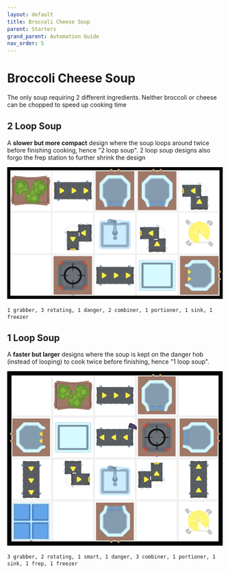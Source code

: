 ```yaml
---
layout: default
title: Broccoli Cheese Soup
parent: Starters
grand_parent: Automation Guide
nav_order: 5
---
```


# Broccoli Cheese Soup

The only soup requiring 2 different ingredients. Neither broccoli or cheese can be chopped to speed up cooking time

## 2 Loop Soup
A **slower but more compact** design where the soup loops around twice before finishing cooking, hence "2 loop soup". 2 loop soup designs also forgo the frep station to further shrink the design

![soup_broc_cheese_2.png](</assets/images/guide/starters/soup_broc_cheese_2.png>)
    
    1 grabber, 3 rotating, 1 danger, 2 combiner, 1 portioner, 1 sink, 1 freezer

## 1 Loop Soup
A **faster but larger** designs where the soup is kept on the danger hob (instead of looping) to cook twice before finishing, hence "1 loop soup".

![soup_broc_cheese.png](</assets/images/guide/starters/soup_broc_cheese.png>)
   
    3 grabber, 2 rotating, 1 smart, 1 danger, 3 combiner, 1 portioner, 1 sink, 1 frep, 1 freezer
